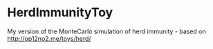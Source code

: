 # HerdImmunityToy
My version of the MonteCarlo simulation of herd immunity - based on http://op12no2.me/toys/herd/
